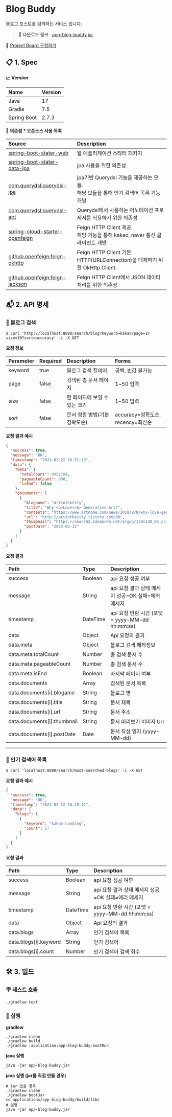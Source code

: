 # Blog Buddy

블로그 포스트를 검색하는 서비스 입니다.

> **📩 다운로드 링크** : [app-blog-buddy.jar](https://github.com/DevGraft/blog-buddy/releases/download/0.0.6/app-blog-buddy.jar)

👀 [Project Board 구경하기](https://github.com/users/DevGraft/projects/1/views/1)

## 📋 1. Spec

**📈 Version**

| Name | Version |
|:---|:---|
|Java | 17|
|Gradle | 7.5 |
|Spring Boot| 2.7.3|

**🌱 의존성 * 오픈소스 사용 목록**

| Source                                                                                                                        | Description                                                      |
|:------------------------------------------------------------------------------------------------------------------------------|:-----------------------------------------------------------------|
| [spring-boot-stater-web](https://mvnrepository.com/artifact/org.springframework.boot/spring-boot-starter-web)                 | 웹 애플리케이션 스타터 패키지                                                 |
| [spring-boot-stater-data-jpa](https://mvnrepository.com/artifact/org.springframework.boot/spring-boot-starter-data-jpa)       | jpa 사용을 위한 의존성                                                   |
| [com.querydsl:querydsl-jpa](https://mvnrepository.com/artifact/com.querydsl/querydsl-jpa)                                     | jpa기반 Querydsl 기능을 제공하는 모듈.<br>해당 모듈을 통해 인기 검색어 목록 기능 개발         |
| [com.querydsl:querydsl-apt](https://mvnrepository.com/artifact/com.querydsl/querydsl-apt)                                     | Querydsl에서 사용하는 어노테이션 프로세서를 적용하기 위한 의존성                          |
| [spring-cloud-starter-openfeign](https://mvnrepository.com/artifact/org.springframework.cloud/spring-cloud-starter-openfeign) | Feign HTTP Client 제공.<br>해당 기능을 통해 kakao, naver 통신 클라이언트 개발      |
| [github.openfeign:feign-okhttp](https://mvnrepository.com/artifact/io.github.openfeign/feign-okhttp)                          | Feign HTTP Client 기본 HTTP(URLConnection)을 대체하기 위한 OkHttp Client. |
| [github.openfeign:feign-jackson](https://mvnrepository.com/artifact/io.github.openfeign/feign-jackson)                        | Feign HTTP Client에서 JSON 데이터 처리를 위한 의존성                          |

## 📬 2. API 명세

### 🔎 블로그 검색

```
$ curl 'http://localhost:8080/search/blog?keyword=kakao?page=1?size=10?sort=accuracy' -i -X GET
```

**요청 정보**

| Parameter | Required | Description       | Forms                      |
|:----------|:---------|:------------------|:---------------------------
| keyword   | true     | 블로그 검색 질의어        | 공백, 빈값 불가능                 |
| page      | false    | 검색된 총 문서 페이지      | 1~50 입력                    |
| size      | false    | 한 페이지에 보일 수 있는 크기 | 1~50 입력                    |
| sort      | false    | 문서 정렬 방법(기본 정확도순) | accuracy=정확도순, recency=최신순 |

**요청 결과 예시**

````json
{
  "success": true,
  "message": "OK",
  "timestamp": "2023-03-22 16:31:33",
  "data": {
    "meta": {
      "totalCount": 4951784,
      "pageableCount": 800,
      "isEnd": false
    },
    "documents": [
      {
        "blogname": "ArtintheCity",
        "title": "Why <b>Love</b> Generative Art?",
        "contents": "https://www.artnome.com/news/2018/8/8/why-love-generative-art Why <b>Love</b> Generative Art? — Artnome Over the last 50 years, our world has turned digital at breakneck speed. No art form has captured this transitional time period - our time period - better than generative art. Generative art takes...",
        "url": "http://artinthecity.tistory.com/80",
        "thumbnail": "https://search2.kakaocdn.net/argon/130x130_85_c/JbBXo5vZRb9",
        "postDate": "2023-03-12"
      }
    ]
  }
}
````

**요청 결과**

| Path                        | Type     | Description                             |
|:----------------------------|:---------|:----------------------------------------|
| success                     | Boolean  | api 요청 성공 여부                            |
| message                     | String   | api 요청 결과 상태 메세지 성공=OK 실패=에러 메세지        |
| timestamp                   | DateTime | api 요청 반환 시간 (포맷 = yyyy-MM-dd hh:mm:ss) |
| data                        | Object   | Api 요청의 결과                              |
| data.meta                   | Object   | 블로그 검색 메타정보                             |
| data.meta.totalCount        | Number   | 총 검색 문서 수                               |
| data.meta.pageableCount     | Number   | 총 검색 문서 수                               |
| data.meta.isEnd             | Boolean  | 마지막 페이지 여부                              |
| data.documents              | Array    | 검색된 문서 목록                               |
| data.documents[i].blogame   | String   | 블로그 명                                   |
| data.documents[i].title     | String   | 문서 제목                                   |
| data.documents[i].url       | String   | 문서 주소                                   |
| data.documents[i].thumbnail | String   | 문서 미리보기 이미지 Url                         |
| data.documents[i].postDate  | Date     | 문서 작성 일자 (yyyy-MM-dd)                   |

---

### 🌟 인기 검색어 목록

```
$ curl 'localhost:8080/search/most-searched-blogs' -i -X GET
```

**요청 결과 예시**

```json
{
  "success": true,
  "message": "OK",
  "timestamp": "2023-03-22 16:18:11",
  "data": {
    "blogs": [
      {
        "keyword": "kakao Landing",
        "count": 17
      }
    ]
  }
}
```

**요청 결과**

| Path                   | Type     | Description                             |
|:-----------------------|:---------|:----------------------------------------|
| success                | Boolean  | api 요청 성공 여부                            |
| message                | String   | api 요청 결과 상태 메세지 성공=OK 실패=에러 메세지        |
| timestamp              | DateTime | api 요청 반환 시간 (포맷 = yyyy-MM-dd hh:mm:ss) |
| data                   | Object   | Api 요청의 결과                              |
| data.blogs             | Array    | 인기 검색어 목록                               |
| data.blogs[i].keyword  | String   | 인기 검색어                                  |
| data.blogs[i].count    | Number   | 인기 검색어 검색 회수                            |

## 🛠️ 3. 빌드

### 🪧 테스트 호출

```shell
./gradlew test
```

### 🏃 실행

**gradlew**
```shell
./gradlew clean
./gradlew build
./gradlew :application:app-blog-buddy:bootRun  
```

**java 실행**
```shell
java -jar app-blog-buddy.jar
```
**java 실행 (jar를 직접 만들 경우)**
```shell
# jar 없을 경우
./gradlew clean
./gradlew bootJar
cd applications/app-blog-buddy/build/libs
# 실행
java -jar app-blog-buddy.jar
```
